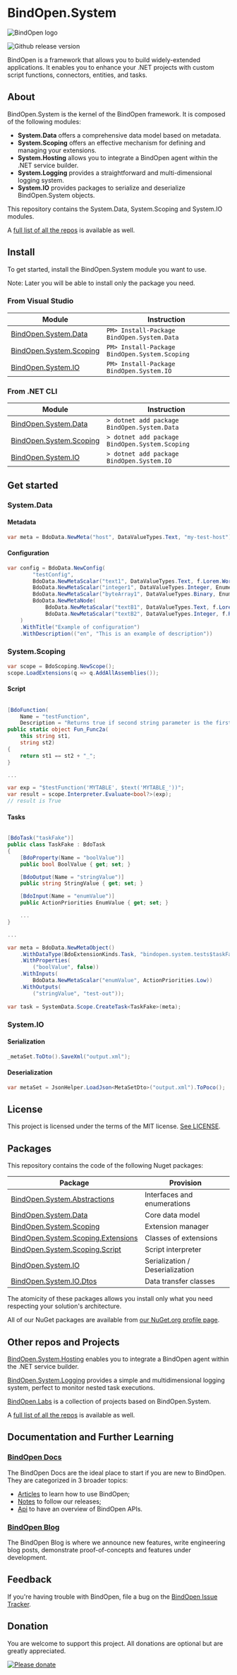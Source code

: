 # BindOpen.System

![BindOpen logo](https://storage.bindopen.org/img/logos/logo_bindopen.png)

![Github release version](https://img.shields.io/nuget/v/BindOpen.System.Abstractions.svg?style=plastic)


BindOpen is a framework that allows you to build widely-extended applications. It enables you to enhance your .NET projects with custom script functions, connectors, entities, and tasks.

## About

BindOpen.System is the kernel of the BindOpen framework. It is composed of the following modules:

* __System.Data__ offers a comprehensive data model based on metadata.
* __System.Scoping__ offers an effective mechanism for defining and managing your extensions.
* __System.Hosting__ allows you to integrate a BindOpen agent within the .NET service builder.
* __System.Logging__ provides a straightforward and multi-dimensional logging system.
* __System.IO__ provides packages to serialize and deserialize BindOpen.System objects.

This repository contains the System.Data, System.Scoping and System.IO modules.

A [full list of all the repos](https://github.com/bindopen?tab=repositories) is available as well.


## Install

To get started, install the BindOpen.System module you want to use.

Note: Later you will be able to install only the package you need.

### From Visual Studio

| Module | Instruction |
|--------|-----|
| [BindOpen.System.Data](https://www.nuget.org/packages/BindOpen.System.Data) | ```PM> Install-Package BindOpen.System.Data``` |
| [BindOpen.System.Scoping](https://www.nuget.org/packages/BindOpen.System.Scoping) | ```PM> Install-Package BindOpen.System.Scoping``` |
| [BindOpen.System.IO](https://www.nuget.org/packages/BindOpen.System.IO) | ```PM> Install-Package BindOpen.System.IO``` |

### From .NET CLI

| Module | Instruction |
|--------|-----|
| [BindOpen.System.Data](https://www.nuget.org/packages/BindOpen.System.Data) | ```> dotnet add package BindOpen.System.Data``` |
| [BindOpen.System.Scoping](https://www.nuget.org/packages/BindOpen.System.Scoping) | ```> dotnet add package BindOpen.System.Scoping``` |
| [BindOpen.System.IO](https://www.nuget.org/packages/BindOpen.System.IO) | ```> dotnet add package BindOpen.System.IO``` |

## Get started

### System.Data

#### Metadata

```csharp
var meta = BdoData.NewMeta("host", DataValueTypes.Text, "my-test-host");
```

#### Configuration

```csharp
var config = BdoData.NewConfig(
        "testConfig",
        BdoData.NewMetaScalar("text1", DataValueTypes.Text, f.Lorem.Words(10)),
        BdoData.NewMetaScalar("integer1", DataValueTypes.Integer, Enumerable.Range(0, 10).Select(p => f.Random.Int(5000))),
        BdoData.NewMetaScalar("byteArray1", DataValueTypes.Binary, Enumerable.Range(1, 2).Select(p => f.Random.Bytes(5000)).ToArray()),
        BdoData.NewMetaNode(
            BdoData.NewMetaScalar("textB1", DataValueTypes.Text, f.Lorem.Words(10)),
            BdoData.NewMetaScalar("textB2", DataValueTypes.Integer, f.Random.Int(5000)))
    )
    .WithTitle("Example of configuration")
    .WithDescription(("en", "This is an example of description"))
```

### System.Scoping

```csharp
var scope = BdoScoping.NewScope();
scope.LoadExtensions(q => q.AddAllAssemblies());
```

#### Script

```csharp

[BdoFunction(
    Name = "testFunction",
    Description = "Returns true if second string parameter is the first one ending with underscore")]
public static object Fun_Func2a(
    this string st1,
    string st2)
{
    return st1 == st2 + "_";
}

...

var exp = "$testFunction('MYTABLE', $text('MYTABLE_'))";
var result = scope.Interpreter.Evaluate<bool?>(exp);
// result is True
```

#### Tasks

```csharp

[BdoTask("taskFake")]
public class TaskFake : BdoTask
{
    [BdoProperty(Name = "boolValue")]
    public bool BoolValue { get; set; }

    [BdoOutput(Name = "stringValue")]
    public string StringValue { get; set; }

    [BdoInput(Name = "enumValue")]
    public ActionPriorities EnumValue { get; set; }

    ...
}

...

var meta = BdoData.NewMetaObject()
    .WithDataType(BdoExtensionKinds.Task, "bindopen.system.tests$taskFake")
    .WithProperties(
        ("boolValue", false))
    .WithInputs(
        BdoData.NewMetaScalar("enumValue", ActionPriorities.Low))
    .WithOutputs(
        ("stringValue", "test-out"));
                    
var task = SystemData.Scope.CreateTask<TaskFake>(meta);
```

### System.IO

#### Serialization

```csharp
_metaSet.ToDto().SaveXml("output.xml");
```

#### Deserialization

```csharp
var metaSet = JsonHelper.LoadJson<MetaSetDto>("output.xml").ToPoco();
```


## License

This project is licensed under the terms of the MIT license. [See LICENSE](https://github.com/bindopen/BindOpen/blob/master/LICENSE).

## Packages

This repository contains the code of the following Nuget packages:

| Package | Provision |
|----------|-----|
| [BindOpen.System.Abstractions](https://www.nuget.org/packages/BindOpen.System.Abstractions) | Interfaces and enumerations |
| [BindOpen.System.Data](https://www.nuget.org/packages/BindOpen.System.Data) | Core data model |
| [BindOpen.System.Scoping](https://www.nuget.org/packages/BindOpen.System.Scoping) | Extension manager |
| [BindOpen.System.Scoping.Extensions](https://www.nuget.org/packages/BindOpen.System.Scoping.Extensions) | Classes of extensions |
| [BindOpen.System.Scoping.Script](https://www.nuget.org/packages/BindOpen.System.Scoping.Script) | Script interpreter |
| [BindOpen.System.IO](https://www.nuget.org/packages/BindOpen.System.IO) | Serialization / Deserialization |
| [BindOpen.System.IO.Dtos](https://www.nuget.org/packages/BindOpen.System.IO.Dtos) | Data transfer classes |

The atomicity of these packages allows you install only what you need respecting your solution's architecture.

All of our NuGet packages are available from [our NuGet.org profile page](https://www.nuget.org/profiles/bindopen).


## Other repos and Projects

[BindOpen.System.Hosting](https://github.com/bindopen/BindOpen.System.Hosting) enables you to integrate a BindOpen agent within the .NET service builder.

[BindOpen.System.Logging](https://github.com/bindopen/BindOpen.System.Logging) provides a simple and multidimensional logging system, perfect to monitor nested task executions.

[BindOpen.Labs](https://github.com/bindopen/BindOpen.Labs) is a collection of projects based on BindOpen.System.


A [full list of all the repos](https://github.com/bindopen?tab=repositories) is available as well.


## Documentation and Further Learning

### [BindOpen Docs](https://docs.bindopen.org/)

The BindOpen Docs are the ideal place to start if you are new to BindOpen. They are categorized in 3 broader topics:

* [Articles](https://docs.bindopen.org/articles) to learn how to use BindOpen;
* [Notes](https://docs.bindopen.org/notes) to follow our releases;
* [Api](https://docs.bindopen.org/api) to have an overview of BindOpen APIs.

### [BindOpen Blog](https://www.bindopen.org/blog)

The BindOpen Blog is where we announce new features, write engineering blog posts, demonstrate proof-of-concepts and features under development.


## Feedback

If you're having trouble with BindOpen, file a bug on the [BindOpen Issue Tracker](https://github.com/bindopen/BindOpen/issues). 

## Donation

You are welcome to support this project. All donations are optional but are greatly appreciated.

[![Please donate](https://www.paypalobjects.com/en_US/i/btn/btn_donateCC_LG.gif)](https://www.paypal.com/donate/?hosted_button_id=PHG3WSUFYSMH4)


